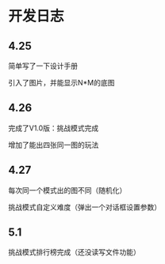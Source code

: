# 开发日志

## 4.25

简单写了一下设计手册

引入了图片，并能显示N*M的底图

## 4.26

完成了V1.0版：挑战模式完成

增加了能出四张同一图的玩法

## 4.27

每次同一个模式出的图不同（随机化）

挑战模式自定义难度（弹出一个对话框设置参数） 

## 5.1

挑战模式排行榜完成（还没读写文件功能）